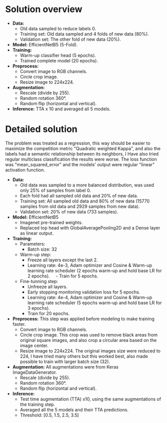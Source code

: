 # Solution overview

- **Data:**
  - Old data sampled to reduce labels 0.
  - Training set: Old data sampled and 4 folds of new data (80%).
  - Validation set: The other fold of new data (20%).
- **Model:** EfficientNetB5 (5-Fold).
- **Training:**
  - Warm-up classifier head (5 epochs).
  - Trained complete model (20 epochs).
- **Preprocess:** 
  - Convert image to RGB channels.
  - Circle crop image.
  - Resize image to 224x224.
- **Augmentation:**
  - Rescale (divide by 255).
  - Random rotation 360°.
  - Random flip (horizontal and vertical).
- **Inference:** TTA x 10 and averaged all 5 models. 


# Detailed solution

The problem was treated as a regression, this way should be easier to maximize the competition metric "Quadratic weighted Kappa", and also the labels had a semantic relationship between its neighbors, I Have also tried regular multiclass classification the results were worse. The loss function was "mean_squared_error" and the models' output were regular "linear" activation function.

- **Data:**
  - Old data was sampled to a more balanced distribution, was used only 25% of samples from label 0.
  - Each fold had all sampled old data and 20% of new data.
  - Training set: All sampled old data and 80% of new data (15770 samples from old data and 2929 samples from new data).
  - Validation set: 20% of new data (733 samples).
- **Model:** EfficientNetB5
  - Imagenet pre-trained weights.
  - Replaced top head with GlobalAveragePooling2D and a Dense layer as linear output.
- **Training:**
  - Parameters:
    - Batch size: 32
  - Warm-up step:
    - Freeze all layers except the last 2.
    - Learning rate: 4e-3, Adam optimizer and Cosine & Warm-up learning rate scheduler (2 epochs warm-up and hold base LR for 2 epochs).
    - Train for 5 epochs.
  - Fine-tunning step:
    - Unfreeze all layers.
    - Early stopping monitoring validation loss for 5 epochs.
    - Learning rate: 4e-4, Adam optimizer and Cosine & Warm-up learning rate scheduler (5 epochs warm-up and hold base LR for 3 epochs).
    - Train for 20 epochs.
- **Preprocess:** This step was applied before modeling to make training faster.
  - Convert image to RGB channels.
  - Circle crop image. This crop was used to remove black areas from original square images, and also crop a circular area based on the image center.
  - Resize image to 224x224. The original images size were reduced to 224, I have tried many others but this worked best, also made possible to train with larger batch size (32).
- **Augmentation:** All augmentations were from Keras ImageDataGenerator.
  - Rescale (divide by 255).
  - Random rotation 360°.
  - Random flip (horizontal and vertical).
- **Inference:**
  - Test time augmentation (TTA) x10, using the same augmentations of the training step.
  - Averaged all the 5 models and their TTA predictions.
  - Threshold: [0.5, 1.5, 2.5, 3.5]
